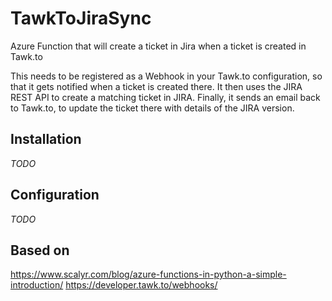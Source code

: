 # TawkToJiraSync
Azure Function that will create a ticket in Jira when a ticket is created 
in Tawk.to

This needs to be registered as a Webhook in your Tawk.to configuration, so
that it gets notified when a ticket is created there. It then uses the JIRA
REST API to create a matching ticket in JIRA. Finally, it sends an email
back to Tawk.to, to update the ticket there with details of the JIRA
version.

## Installation
*TODO*

## Configuration
*TODO*

## Based on
https://www.scalyr.com/blog/azure-functions-in-python-a-simple-introduction/
https://developer.tawk.to/webhooks/
